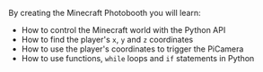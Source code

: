 By creating the Minecraft Photobooth you will learn:

- How to control the Minecraft world with the Python API
- How to find the player's `x`, `y` and `z` coordinates
- How to use the player's coordinates to trigger the PiCamera
- How to use functions, `while` loops and `if` statements in Python
